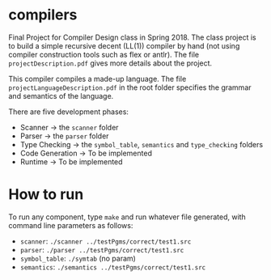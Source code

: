 # compilers
Final Project for Compiler Design class in Spring 2018. The class project is to build a simple recursive decent (LL(1)) compiler by hand (not using compiler construction tools such as flex or antlr). The file `projectDescription.pdf` gives more details about the project.

This compiler compiles a made-up language. The file `projectLanguageDescription.pdf` in the root folder specifies the grammar and semantics of the language.

There are five development phases: 
- Scanner -> the `scanner` folder
- Parser -> the `parser` folder
- Type Checking -> the `symbol_table`, `semantics` and `type_checking` folders
- Code Generation -> To be implemented
- Runtime -> To be implemented

# How to run
To run any component, type `make` and run whatever file generated, with command line parameters as follows:
- `scanner`: `./scanner ../testPgms/correct/test1.src`
- `parser`: `./parser ../testPgms/correct/test1.src`
- `symbol_table`: `./symtab` (no param)
- `semantics`: `./semantics ../testPgms/correct/test1.src`


